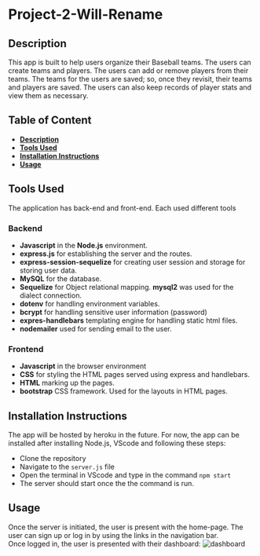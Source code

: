 # Project-2-Will-Rename

## Description 
This app is built to help users organize their Baseball teams. The users can create teams and players. The users can add or remove players from their teams. The teams for the users are saved; so, once they revisit, their teams and players are saved. The users can also keep records of player stats and view them as necessary.

## Table of Content
- **[Description](#description)**  
- **[Tools Used](#tools-used)**  
- **[Installation Instructions](#installation-instructions)**  
- **[Usage](#usage)**

## Tools Used
The application has back-end and front-end. Each used different tools  
### Backend
- **Javascript** in the **Node.js** environment.
- **express.js** for establishing the server and the routes.
- **express-session-sequelize** for creating user session and storage for storing user data.
- **MySQL** for the database. 
- **Sequelize** for Object relational mapping. **mysql2** was used for the dialect connection.
- **dotenv** for handling environment variables.
- **bcrypt** for handling sensitive user information (password)
- **expres-handlebars** templating engine for handling static html files.
- **nodemailer** used for sending email to the user.

### Frontend
- **Javascript** in the browser environment
- **CSS** for styling the HTML pages served using express and handlebars.
- **HTML** marking up the pages.
- **bootstrap** CSS framework. Used for the layouts in HTML pages.

## Installation Instructions
The app will be hosted by heroku in the future. For now, the app can be installed after installing Node.js, VScode and following these steps:  
- Clone the repository
- Navigate to the `server.js` file
- Open the terminal in VScode and type in the command `npm start`
- The server should start once the the command is run.

## Usage
Once the server is initiated, the user is present with the home-page. The user can sign up or log in by using the links in the navigation bar.  
Once logged in, the user is presented with their dashboard:
![dashboard](./finished-images/dashboard.PNG)  

